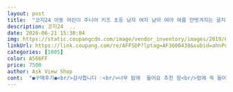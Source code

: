```yaml
---
layout: post 
title:  "코지24 아동 어린이 주니어 키즈 초등 남자 여자 남아 여아 여름 안벗겨지는 골지 덧신 양말" 
description: 코지24  ..
date: 2020-06-21 15:30:04 
img: https://static.coupangcdn.com/image/vendor_inventory/images/2019/05/16/16/8/08e1d62c-c51d-4a2e-818e-aaf4d31dfc82.jpg 
linkUrl: https://link.coupang.com/re/AFFSDP?lptag=AF3600438&subid=ahnPublicAsk&pageKey=222963104&itemId=699753503&vendorItemId=4786271852&traceid=V0-113-ea6fc22b749dade8 
categories: [1005] 
color: A566FF 
price: 7500 
author: Ask View Shop 
cont:  "●구매후기●<br/>감사합니다 ♡<br/>너무 맘에  들어요 추천 함<br/>맘에 쏙 들어요.<br/><br/>발목양말 잘못사면 목 늘어나서 벗겨지고 돈 아깝잖아요.<br/><br/>발목이 짱짱하니 안벗겨지겠네요.<br/><br/>아이가 7살이고 발에  살이 없는편이고 크기가  딱 맞음<br/>양말이 아주 좋음  ㅋㅋ<br/>절때 절때 안벗겨져요!!<br/>주위에 선물하고 신랑도 사주고<br/>진짜 잘 샀네요.<br/><br/>첨이라고 최고라고 다들 난리ㅜㅎㅎ<br/>초등5학년 아들꺼 구매했어요.<br/><br/>했더니 전부다 안벗겨 지는 버선양말<br/>후기믿고 구매했는데,<br/>" 
---
```

